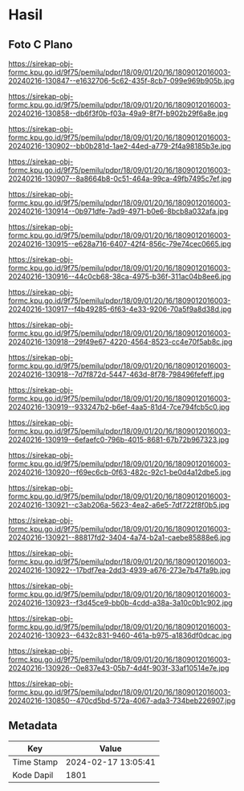 # Hasil

## Foto C Plano

https://sirekap-obj-formc.kpu.go.id/9f75/pemilu/pdpr/18/09/01/20/16/1809012016003-20240216-130847--e1632706-5c62-435f-8cb7-099e969b905b.jpg

https://sirekap-obj-formc.kpu.go.id/9f75/pemilu/pdpr/18/09/01/20/16/1809012016003-20240216-130858--db6f3f0b-f03a-49a9-8f7f-b902b29f6a8e.jpg

https://sirekap-obj-formc.kpu.go.id/9f75/pemilu/pdpr/18/09/01/20/16/1809012016003-20240216-130902--bb0b281d-1ae2-44ed-a779-2f4a98185b3e.jpg

https://sirekap-obj-formc.kpu.go.id/9f75/pemilu/pdpr/18/09/01/20/16/1809012016003-20240216-130907--8a8664b8-0c51-464a-99ca-49fb7495c7ef.jpg

https://sirekap-obj-formc.kpu.go.id/9f75/pemilu/pdpr/18/09/01/20/16/1809012016003-20240216-130914--0b971dfe-7ad9-4971-b0e6-8bcb8a032afa.jpg

https://sirekap-obj-formc.kpu.go.id/9f75/pemilu/pdpr/18/09/01/20/16/1809012016003-20240216-130915--e628a716-6407-42f4-856c-79e74cec0665.jpg

https://sirekap-obj-formc.kpu.go.id/9f75/pemilu/pdpr/18/09/01/20/16/1809012016003-20240216-130916--44c0cb68-38ca-4975-b36f-311ac04b8ee6.jpg

https://sirekap-obj-formc.kpu.go.id/9f75/pemilu/pdpr/18/09/01/20/16/1809012016003-20240216-130917--f4b49285-6f63-4e33-9206-70a5f9a8d38d.jpg

https://sirekap-obj-formc.kpu.go.id/9f75/pemilu/pdpr/18/09/01/20/16/1809012016003-20240216-130918--29f49e67-4220-4564-8523-cc4e70f5ab8c.jpg

https://sirekap-obj-formc.kpu.go.id/9f75/pemilu/pdpr/18/09/01/20/16/1809012016003-20240216-130918--7d7f872d-5447-463d-8f78-798496fefeff.jpg

https://sirekap-obj-formc.kpu.go.id/9f75/pemilu/pdpr/18/09/01/20/16/1809012016003-20240216-130919--933247b2-b6ef-4aa5-81d4-7ce794fcb5c0.jpg

https://sirekap-obj-formc.kpu.go.id/9f75/pemilu/pdpr/18/09/01/20/16/1809012016003-20240216-130919--6efaefc0-796b-4015-8681-67b72b967323.jpg

https://sirekap-obj-formc.kpu.go.id/9f75/pemilu/pdpr/18/09/01/20/16/1809012016003-20240216-130920--f69ec6cb-0f63-482c-92c1-be0d4a12dbe5.jpg

https://sirekap-obj-formc.kpu.go.id/9f75/pemilu/pdpr/18/09/01/20/16/1809012016003-20240216-130921--c3ab206a-5623-4ea2-a6e5-7df722f8f0b5.jpg

https://sirekap-obj-formc.kpu.go.id/9f75/pemilu/pdpr/18/09/01/20/16/1809012016003-20240216-130921--88817fd2-3404-4a74-b2a1-caebe85888e6.jpg

https://sirekap-obj-formc.kpu.go.id/9f75/pemilu/pdpr/18/09/01/20/16/1809012016003-20240216-130922--17bdf7ea-2dd3-4939-a676-273e7b47fa9b.jpg

https://sirekap-obj-formc.kpu.go.id/9f75/pemilu/pdpr/18/09/01/20/16/1809012016003-20240216-130923--f3d45ce9-bb0b-4cdd-a38a-3a10c0b1c902.jpg

https://sirekap-obj-formc.kpu.go.id/9f75/pemilu/pdpr/18/09/01/20/16/1809012016003-20240216-130923--6432c831-9460-461a-b975-a1836df0dcac.jpg

https://sirekap-obj-formc.kpu.go.id/9f75/pemilu/pdpr/18/09/01/20/16/1809012016003-20240216-130926--0e837e43-05b7-4d4f-903f-33af10514e7e.jpg

https://sirekap-obj-formc.kpu.go.id/9f75/pemilu/pdpr/18/09/01/20/16/1809012016003-20240216-130850--470cd5bd-572a-4067-ada3-734beb226907.jpg


## Metadata

| Key        | Value               |
| ---------- | ------------------- |
| Time Stamp | 2024-02-17 13:05:41 |
| Kode Dapil | 1801                |



